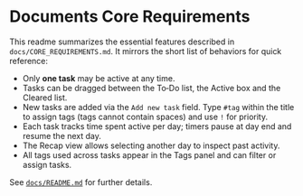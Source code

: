 # Documents Core Requirements

This readme summarizes the essential features described in `docs/CORE_REQUIREMENTS.md`.
It mirrors the short list of behaviors for quick reference:

- Only **one task** may be active at any time.
- Tasks can be dragged between the To‑Do list, the Active box and the Cleared list.
- New tasks are added via the `Add new task` field. Type `#tag` within the title to assign tags (tags cannot contain spaces) and use `!` for priority.
- Each task tracks time spent active per day; timers pause at day end and resume the next day.
- The Recap view allows selecting another day to inspect past activity.
- All tags used across tasks appear in the Tags panel and can filter or assign tasks.

See [`docs/README.md`](docs/README.md) for further details.
